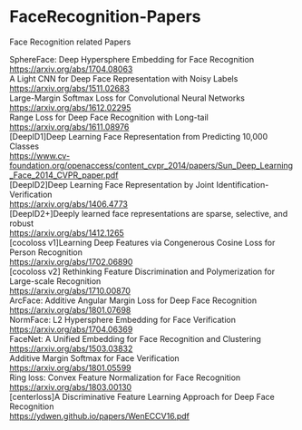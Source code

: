 # FaceRecognition-Papers
Face Recognition related Papers

SphereFace: Deep Hypersphere Embedding for Face Recognition<br>
https://arxiv.org/abs/1704.08063<br>
A Light CNN for Deep Face Representation with Noisy Labels<br>
https://arxiv.org/abs/1511.02683<br>
Large-Margin Softmax Loss for Convolutional Neural Networks<br>
https://arxiv.org/abs/1612.02295<br>
Range Loss for Deep Face Recognition with Long-tail<br>
https://arxiv.org/abs/1611.08976<br>
[DeepID1]Deep Learning Face Representation from Predicting 10,000 Classes<br>
https://www.cv-foundation.org/openaccess/content_cvpr_2014/papers/Sun_Deep_Learning_Face_2014_CVPR_paper.pdf<br>
[DeepID2]Deep Learning Face Representation by Joint Identification-Verification<br>
https://arxiv.org/abs/1406.4773<br>
[DeepID2+]Deeply learned face representations are sparse, selective, and robust<br>
https://arxiv.org/abs/1412.1265<br>
[cocoloss v1]Learning Deep Features via Congenerous Cosine Loss for Person Recognition<br>
https://arxiv.org/abs/1702.06890<br>
[cocoloss v2]
Rethinking Feature Discrimination and Polymerization for Large-scale Recognition<br>
https://arxiv.org/abs/1710.00870<br>
ArcFace: Additive Angular Margin Loss for Deep Face Recognition<br>
https://arxiv.org/abs/1801.07698<br>
NormFace: L2 Hypersphere Embedding for Face Verification<br>
https://arxiv.org/abs/1704.06369<br>
FaceNet: A Unified Embedding for Face Recognition and Clustering<br>
https://arxiv.org/abs/1503.03832<br>
Additive Margin Softmax for Face Verification<br>
https://arxiv.org/abs/1801.05599<br>
Ring loss: Convex Feature Normalization for Face Recognition<br>
https://arxiv.org/abs/1803.00130<br>
[centerloss]A Discriminative Feature Learning Approach for Deep Face Recognition<br>
https://ydwen.github.io/papers/WenECCV16.pdf<br>
